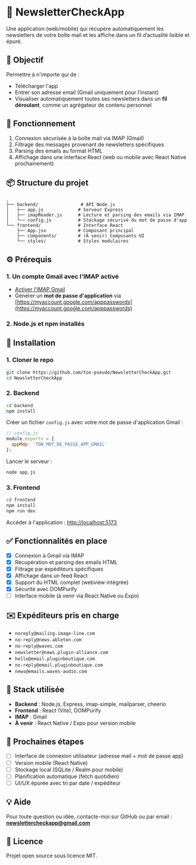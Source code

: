 # 📩 NewsletterCheckApp

Une application (web/mobile) qui récupère automatiquement les newsletters de votre boîte mail et les affiche dans un fil d’actualité lisible et épuré.

## 🚀 Objectif

Permettre à n'importe qui de :

- Télécharger l'app
- Entrer son adresse email (Gmail uniquement pour l’instant)
- Visualiser automatiquement toutes ses newsletters dans un **fil déroulant**, comme un agrégateur de contenu personnel

## 🧠 Fonctionnement

1. Connexion sécurisée à la boîte mail via IMAP (Gmail)
2. Filtrage des messages provenant de newsletters spécifiques
3. Parsing des emails au format HTML
4. Affichage dans une interface React (web ou mobile avec React Native prochainement)

## 📦 Structure du projet

```
.
├── backend/                # API Node.js
│   ├── app.js             # Serveur Express
│   ├── imapReader.js      # Lecture et parsing des emails via IMAP
│   └── config.js          # Stockage sécurisé du mot de passe d'app
└── frontend/              # Interface React
    ├── App.jsx            # Composant principal
    ├── components/        # (À venir) Composants UI
    └── styles/            # Styles modulaires
```

## ⚙️ Prérequis

### 1. Un compte Gmail avec l'IMAP activé

- [Activer l'IMAP Gmail](https://mail.google.com/mail/u/0/#settings/fwdandpop)
- Générer un **mot de passe d'application** via [https://myaccount.google.com/apppasswords](https://myaccount.google.com/apppasswords)

### 2. Node.js et npm installés

## 🔧 Installation

### 1. Cloner le repo

```bash
git clone https://github.com/ton-pseudo/NewsletterCheckApp.git
cd NewsletterCheckApp
```

### 2. Backend

```bash
cd backend
npm install
```

Créer un fichier `config.js` avec votre mot de passe d'application Gmail :

```js
// config.js
module.exports = {
  appMdp: 'TON_MOT_DE_PASSE_APP_GMAIL'
};
```

Lancer le serveur :

```bash
node app.js
```

### 3. Frontend

```bash
cd frontend
npm install
npm run dev
```

Accéder à l'application : [http://localhost:5173](http://localhost:5173)

## ✅ Fonctionnalités en place

- [x] Connexion à Gmail via IMAP
- [x] Récupération et parsing des emails HTML
- [x] Filtrage par expéditeurs spécifiques
- [x] Affichage dans un feed React
- [x] Support du HTML complet (webview intégrée)
- [x] Sécurité avec DOMPurify
- [ ] Interface mobile (à venir via React Native ou Expo)

## ✉️ Expéditeurs pris en charge

- `noreply@mailing.image-line.com`
- `no-reply@news.ableton.com`
- `no-reply@waves.com`
- `newsletter@news.plugin-alliance.com`
- `hello@email.pluginboutique.com`
- `no-reply@email.pluginboutique.com`
- `news@emails.waves-audio.com`

## 🧱 Stack utilisée

- **Backend** : Node.js, Express, imap-simple, mailparser, cheerio
- **Frontend** : React (Vite), DOMPurify
- **IMAP** : Gmail
- **À venir** : React Native / Expo pour version mobile

## 📌 Prochaines étapes

- [ ] Interface de connexion utilisateur (adresse mail + mot de passe app)
- [ ] Version mobile (React Native)
- [ ] Stockage local (SQLite / Realm pour mobile)
- [ ] Planification automatique (fetch quotidien)
- [ ] UI/UX épurée avec tri par date / expéditeur

## 💡 Aide

Pour toute question ou idée, contacte-moi sur GitHub ou par email : **newslettercheckapp@gmail.com**

## 📜 Licence

Projet open source sous licence MIT.
